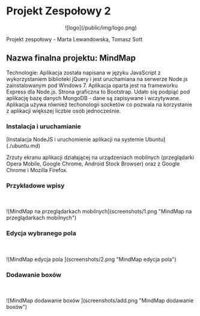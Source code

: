 Projekt Zespołowy 2
==
<center> ![logo](/public/img/logo.png) </center>


Projekt zespołowy - Marta Lewandowska, Tomasz Sott


<h2> Nazwa finalna projektu: MindMap </h2>
Technologie: Aplikacja została napisana w języku JavaScript z wykorzystaniem biblioteki jQuery i jest uruchamiana na serwerze Node.js zainstalowanym pod Windows 7. Aplikacja oparta jest na frameworku Express dla Node.js. Strona graficzna to Bootstrap. Udało się podpiąć pod aplikację bazę danych MongoDB - dane są zapisywane i wczytywane. Aplikacja używa również techonologii socketów co pozwala na korzystanie z aplikacji większej liczbie osób jednocześnie.


<h3>Instalacja i uruchamianie</h3>
[Instalacja NodeJS i uruchomienie aplikacji na systemie Ubuntu](./ubuntu.md)

Zrzuty ekranu aplikacji działającej na urządzeniach mobilnych (przeglądarki Opera Mobile, Google Chrome, Android Stock Browser) oraz z Google Chrome i Mozilla Firefox.

<h3>Przykładowe wpisy</h3> <br/>
<br/>
![MindMap na przeglądarkach mobilnych](screenshots/1.png "MindMap na przeglądarkach mobilnych")
<br/>
<h3>Edycja wybranego pola</h3> <br/>
<br/>
![MindMap edycja pola ](screenshots/2.png "MindMap edycja pola")
</br>
<h3>Dodawanie boxów</h3> <br/>
<br/>
![MindMap dodawanie boxów ](screenshots/add.png "MindMap dodawanie boxów")
</br>

